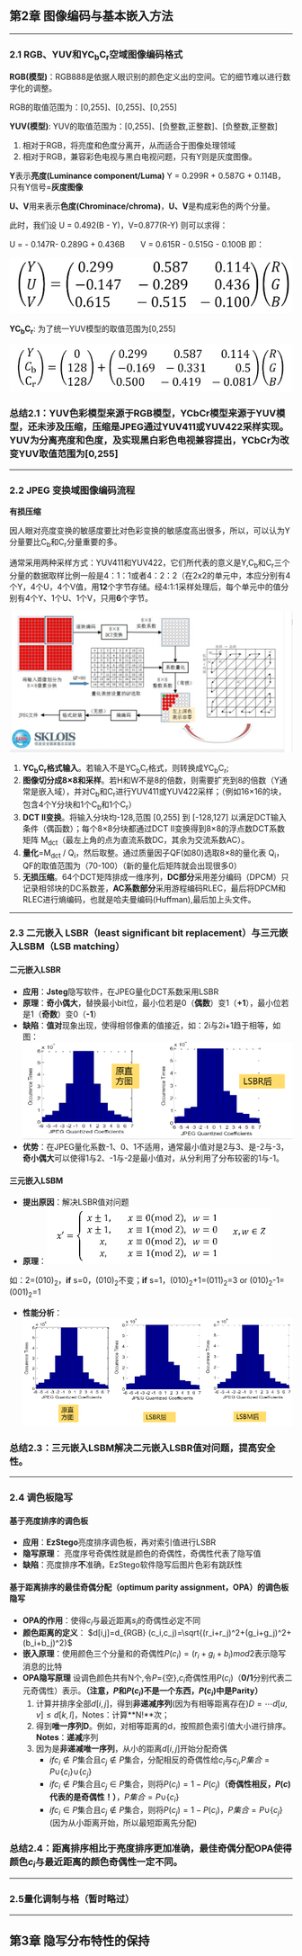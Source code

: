 
## 第2章 图像编码与基本嵌入方法
---
### 2.1 RGB、YUV和YC<sub>b</sub>C<sub>r</sub>空域图像编码格式

**RGB(模型)**：RGB888是依据人眼识别的颜色定义出的空间。它的细节难以进行数字化的调整。

RGB的取值范围为：[0,255]、[0,255]、[0,255]

**YUV(模型)**: 
YUV的取值范围为：[0,255]、[负整数,正整数]、[负整数,正整数]
1. 相对于RGB，将亮度和色度分离开，从而适合于图像处理领域
2. 相对于RGB，兼容彩色电视与黑白电视问题，只有Y则是灰度图像。

**Y**表示**亮度(Luminance component/Luma)** Y = 0.299R + 0.587G + 0.114B，只有Y信号=**灰度图像**

**U、V**用来表示**色度(Chrominace/chroma)**，**U、V**是构成彩色的两个分量。

此时，我们设 U = 0.492(B - Y)，V=0.877(R-Y) 则可以求得：

U = - 0.147R- 0.289G + 0.436B　　V = 0.615R - 0.515G - 0.100B
即：

![](https://github.com/hmzbox/Study-notes/blob/master/Stego/images/YUV%20mode.png)

**YC<sub>b</sub>C<sub>r</sub>**: 为了统一YUV模型的取值范围为[0,255]

![](https://github.com/hmzbox/Study-notes/blob/master/Stego/images/YCbCr.png)


### 总结2.1：YUV色彩模型来源于RGB模型，YCbCr模型来源于YUV模型，还未涉及压缩，压缩是JPEG通过YUV411或YUV422**采样**实现。YUV为分离亮度和色度，及实现黑白彩色电视兼容提出，YCbCr为改变YUV取值范围为[0,255]
---
### 2.2 JPEG 变换域图像编码流程
**有损压缩**

因人眼对亮度变换的敏感度要比对色彩变换的敏感度高出很多，所以，可以认为Y分量要比C<sub>b</sub>和C<sub>r</sub>分量重要的多。

通常采用两种采样方式：YUV411和YUV422，它们所代表的意义是Y,C<sub>b</sub>和C<sub>r</sub>三个分量的数据取样比例一般是4：1：1或者4：2：2（在2x2的单元中，本应分别有4个Y，4个U，4个V值，用**12**个字节存储。经4:1:1采样处理后，每个单元中的值分别有4个Y、1个U、1个V，只用**6**个字节。

![](https://github.com/hmzbox/Study-notes/blob/master/Stego/images/JPEG.png)

1. **YC<sub>b</sub>C<sub>r</sub>格式输入**。若输入不是YC<sub>b</sub>C<sub>r</sub>格式，则转换成YC<sub>b</sub>C<sub>r</sub>;
2. **图像切分成8×8和采样**。若H和W不是8的倍数，则需要扩充到8的倍数（Y通常是嵌入域），并对C<sub>b</sub>和C<sub>r</sub>进行YUV411或YUV422采样；（例如16×16的块，包含4个Y分块和1个C<sub>b</sub>和1个C<sub>r</sub>）
3. **DCT II变换**。将输入分块均-128,范围 [0,255] 到 [-128,127] 以满足DCT输入条件（偶函数）；每个8×8分块都通过DCT II变换得到8×8的浮点数DCT系数矩阵 M<sub>dct</sub>（最左上角的点为直流系数DC，其余为交流系数AC）。
4. **量化**=M<sub>dct</sub> / Q<sub>i</sub>，然后取整。通过质量因子QF(如80)选取8×8的量化表 Q<sub>i</sub>，QF的取值范围为（70-100）（新的量化后矩阵就会出现很多0）
5. **无损压缩**。64个DCT矩阵排成一维序列，**DC部分**采用差分编码（DPCM）只记录相邻块的DC系数差，**AC系数部分**采用游程编码RLEC，最后将DPCM和RLEC进行熵编码，也就是哈夫曼编码(Huffman),最后加上头文件。
---
### 2.3 二元嵌入 LSBR（least significant bit replacement）与三元嵌入LSBM（LSB matching）

#### 二元嵌入LSBR
* **应用**：**Jsteg**隐写软件，在JPEG量化DCT系数采用LSBR
* **原理**：**奇小偶大**，替换最小bit位，最小位若是0（**偶数**）变1（**+1**），最小位若是1（**奇数**）变0（**-1**）
* **缺陷**：**值对**现象出现，使得相邻像素的值接近，如：2i与2i+1趋于相等，如图：
![](https://github.com/hmzbox/Study-notes/blob/master/Stego/images/LSBRHistogram.png)
* **优势**：在JPEG量化系数-1、0、1不适用，通常最小值对是2与3、是-2与-3，**奇小偶大**可以使得1与2、-1与-2是最小值对，从分利用了分布较密的1与-1。
#### 三元嵌入LSBM

* **提出原因**：解决LSBR值对问题
* **原理**：![](https://github.com/hmzbox/Study-notes/blob/master/Stego/images/LSBM.png)

如：2=(010)<sub>2</sub>，**if** s=0，(010)<sub>2</sub>不变；**if** s=1，(010)<sub>2</sub>+1=(011)<sub>2</sub>=3 or (010)<sub>2</sub>-1=(001)<sub>2</sub>=1
* **性能分析**：![](https://github.com/hmzbox/Study-notes/blob/master/Stego/images/LSBMHistogram.png)

### 总结2.3：三元嵌入LSBM解决二元嵌入LSBR值对问题，提高安全性。
---
### 2.4 调色板隐写

#### 基于亮度排序的调色板
* **应用**：**EzStego**亮度排序调色板，再对索引值进行LSBR
* **隐写原理**： 亮度序号奇偶性就是颜色的奇偶性，奇偶性代表了隐写值
* **缺陷**：亮度排序**不**准确，EzStego软件隐写后图片色彩有跳跃性

#### 基于距离排序的最佳奇偶分配（optimum parity assignment，OPA）的调色板隐写
* **OPA的作用**：使得$c_i$与最近距离$s_i$的奇偶性必定不同
* **颜色距离的定义**： $d[i,j]=d_{RGB} (c_i,c_j)=\sqrt{(r_i+r_j)^2+(g_i+g_j)^2+(b_i+b_j)^2}$
* **嵌入原理**：使用颜色三个分量和的奇偶性$P(c_i)=(r_i+g_i+b_i)mod 2$表示隐写消息的比特
* **OPA隐写原理** 
设调色颜色共有N个,令$P$={空},$c_i$奇偶性用$P(c_i)$（**0/1**分别代表二元奇偶性）表示。**（注意，$P$和$P(c_i)$不是一个东西，$P(c_i)$中是Parity）**
   1. 计算并排序全部$d[i,j]$，得到**非递减序列**(因为有相等距离存在)$D=\cdots d[u,v]\leq d[k,l]$，Notes：计算**N!**次；
   2. 得到**唯一序列D**。例如，对相等距离的d，按照颜色索引值大小进行排序。**Notes**：**递减**序列
   3. 因为是**非递减唯一序列**，从小的距离$d[i,j]$开始分配奇偶
      * $if c_i \notin P$集合且$c_j \notin P$集合，分配相反的奇偶性给$c_i$与$c_j$,$P集合=P\cup${$c_i$}$\cup${$c_j$}
      * $if c_i \notin P$集合且$c_j \in P$集合，则将$P(c_i)=1-P(c_j)$**（奇偶性相反，$P(c)$代表的是奇偶性！）**，$P集合=P\cup${$c_i$}
      * $if c_i \in P$集合且$c_j \notin P$集合，则将$P(c_j)=1-P(c_i)$，$P集合=P\cup${$c_j$}
   (因为从小距离开始，所以最短距离先分配)
### 总结2.4：距离排序相比于亮度排序更加准确，最佳奇偶分配OPA使得颜色$c_i$与最近距离的颜色奇偶性一定不同。
---
### 2.5量化调制与格（暂时略过）
---

## 第3章 隐写分布特性的保持
